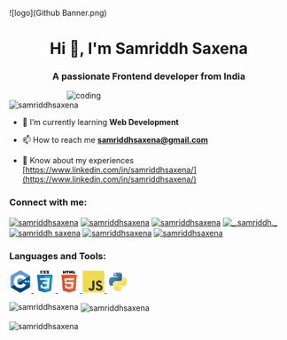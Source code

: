 ![logo](Github Banner.png)
<h1 align="center">Hi 👋, I'm Samriddh Saxena</h1>
<h3 align="center">A passionate Frontend developer from India</h3>

<img align="right" alt="coding" width="400px" src="https://media2.giphy.com/media/11jacPItBsJDLa/source.gif">

<p align="left"> <img src="https://komarev.com/ghpvc/?username=samriddhsaxena&label=Profile%20views&color=0e75b6&style=flat" alt="samriddhsaxena" /> </p>

- 🌱 I’m currently learning **Web Development**

- 📫 How to reach me **samriddhsaxena@gmail.com**

- 📄 Know about my experiences [https://www.linkedin.com/in/samriddhsaxena/](https://www.linkedin.com/in/samriddhsaxena/)

<h3 align="left">Connect with me:</h3>
<p align="left">
<a href="https://twitter.com/samriddhsaxena" target="blank"><img align="center" src="https://raw.githubusercontent.com/rahuldkjain/github-profile-readme-generator/master/src/images/icons/Social/twitter.svg" alt="samriddhsaxena" height="30" width="40" /></a>
<a href="https://linkedin.com/in/samriddhsaxena" target="blank"><img align="center" src="https://raw.githubusercontent.com/rahuldkjain/github-profile-readme-generator/master/src/images/icons/Social/linked-in-alt.svg" alt="samriddhsaxena" height="30" width="40" /></a>
<a href="https://kaggle.com/samriddhsaxena" target="blank"><img align="center" src="https://raw.githubusercontent.com/rahuldkjain/github-profile-readme-generator/master/src/images/icons/Social/kaggle.svg" alt="samriddhsaxena" height="30" width="40" /></a>
<a href="https://instagram.com/_.samriddh._" target="blank"><img align="center" src="https://raw.githubusercontent.com/rahuldkjain/github-profile-readme-generator/master/src/images/icons/Social/instagram.svg" alt="_.samriddh._" height="30" width="40" /></a>
<a href="https://www.youtube.com/c/samriddh saxena" target="blank"><img align="center" src="https://raw.githubusercontent.com/rahuldkjain/github-profile-readme-generator/master/src/images/icons/Social/youtube.svg" alt="samriddh saxena" height="30" width="40" /></a>
<a href="https://www.hackerrank.com/samriddhsaxena" target="blank"><img align="center" src="https://raw.githubusercontent.com/rahuldkjain/github-profile-readme-generator/master/src/images/icons/Social/hackerrank.svg" alt="samriddhsaxena" height="30" width="40" /></a>
<a href="https://auth.geeksforgeeks.org/user/samriddhsaxena" target="blank"><img align="center" src="https://raw.githubusercontent.com/rahuldkjain/github-profile-readme-generator/master/src/images/icons/Social/geeks-for-geeks.svg" alt="samriddhsaxena" height="30" width="40" /></a>
</p>

<h3 align="left">Languages and Tools:</h3>
<p align="left"> <a href="https://www.w3schools.com/cpp/" target="_blank" rel="noreferrer"> <img src="https://raw.githubusercontent.com/devicons/devicon/master/icons/cplusplus/cplusplus-original.svg" alt="cplusplus" width="40" height="40"/> </a> <a href="https://www.w3schools.com/css/" target="_blank" rel="noreferrer"> <img src="https://raw.githubusercontent.com/devicons/devicon/master/icons/css3/css3-original-wordmark.svg" alt="css3" width="40" height="40"/> </a> <a href="https://www.w3.org/html/" target="_blank" rel="noreferrer"> <img src="https://raw.githubusercontent.com/devicons/devicon/master/icons/html5/html5-original-wordmark.svg" alt="html5" width="40" height="40"/> </a> <a href="https://developer.mozilla.org/en-US/docs/Web/JavaScript" target="_blank" rel="noreferrer"> <img src="https://raw.githubusercontent.com/devicons/devicon/master/icons/javascript/javascript-original.svg" alt="javascript" width="40" height="40"/> </a> <a href="https://www.python.org" target="_blank" rel="noreferrer"> <img src="https://raw.githubusercontent.com/devicons/devicon/master/icons/python/python-original.svg" alt="python" width="40" height="40"/> </a> </p>

<p><img align="left" src="https://github-readme-stats.vercel.app/api/top-langs?username=samriddhsaxena&show_icons=true&locale=en&layout=compact" alt="samriddhsaxena" /></p>

<p>&nbsp;<img align="center" src="https://github-readme-stats.vercel.app/api?username=samriddhsaxena&show_icons=true&locale=en" alt="samriddhsaxena" /></p>

<p><img align="center" src="https://github-readme-streak-stats.herokuapp.com/?user=samriddhsaxena&" alt="samriddhsaxena" /></p>
